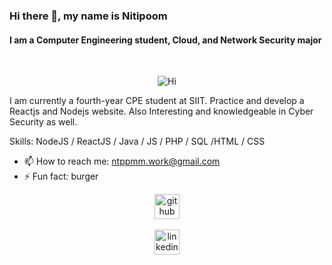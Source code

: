### Hi there 👋, my name is Nitipoom
#### I am a Computer Engineering student, Cloud, and Network Security major

⠀<p align="center">
![Hi]([image_url](https://s31898.pcdn.co/wp-content/uploads/2022/10/AdobeStock_416057612-e1665052015417-800x430.jpg))</p>

I am currently a fourth-year CPE student at SIIT. Practice and develop a Reactjs and Nodejs website. Also Interesting and knowledgeable in Cyber Security as well.

Skills: NodeJS / ReactJS / Java / JS / PHP / SQL /HTML / CSS

- 📫 How to reach me: ntppmm.work@gmail.com 
- ⚡ Fun fact: burger


[<center><img src='https://cdn.jsdelivr.net/npm/simple-icons@3.0.1/icons/github.svg' alt='github' height='40'></center>](https://github.com/quantiano)  
[<center><img src='https://cdn.jsdelivr.net/npm/simple-icons@3.0.1/icons/linkedin.svg' alt='linkedin' height='40'></center>](https://www.linkedin.com/in/https://www.linkedin.com/in/ntppmm//)  

